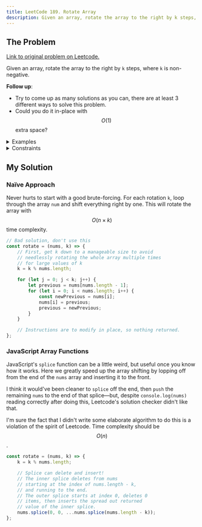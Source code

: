 ```yaml
---
title: LeetCode 189. Rotate Array
description: Given an array, rotate the array to the right by k steps, where k is non-negative.
---
```


## The Problem

[Link to original problem on Leetcode.](https://leetcode.com/problems/rotate-array/)

Given an array, rotate the array to the right by `k` steps, where `k` is non-negative.

**Follow up**:

- Try to come up as many solutions as you can, there are at least 3 different ways to solve this problem.
- Could you do it in-place with $$O(1)$$ extra space?

<details>
<summary>Examples</summary>

Example 1:

```
Input: nums = [1,2,3,4,5,6,7], k = 3
Output: [5,6,7,1,2,3,4]

Explanation:
rotate 1 steps to the right: [7,1,2,3,4,5,6]
rotate 2 steps to the right: [6,7,1,2,3,4,5]
rotate 3 steps to the right: [5,6,7,1,2,3,4]
```

Example 2:

```
Input: nums = [-1,-100,3,99], k = 2
Output: [3,99,-1,-100]

Explanation:
rotate 1 steps to the right: [99,-1,-100,3]
rotate 2 steps to the right: [3,99,-1,-100]
```

</details>

<details>
<summary>Constraints</summary>

- 1 <= `nums.length` <= 2 \* 10<sup>4</sup>
- -2<sup>31</sup> <= `nums[i]` <= 2<sup>31</sup> - 1
- 0 <= k <= 10<sup>5</sup>
</details>

## My Solution

### Naïve Approach

Never hurts to start with a good brute-forcing. For each rotation `k`, loop through the array `num` and shift everything right by one. This will rotate the array with $$O(n \times k)$$ time complexity.

```javascript
// Bad solution, don't use this
const rotate = (nums, k) => {
	// First, get k down to a manageable size to avoid
	// needlessly rotating the whole array multiple times
	// for large values of k
	k = k % nums.length;

	for (let j = 0; j < k; j++) {
		let previous = nums[nums.length - 1];
		for (let i = 0; i < nums.length; i++) {
			const newPrevious = nums[i];
			nums[i] = previous;
			previous = newPrevious;
		}
	}

	// Instructions are to modify in place, so nothing returned.
};
```

### JavaScript Array Functions

JavaScript's `splice` function can be a little weird, but useful once you know how it works. Here we greatly speed up the array shifting by lopping off from the end of the `nums` array and inserting it to the front.

I think it would've been cleaner to `splice` off the end, then `push` the remaining `nums` to the end of that splice—but, despite `console.log(nums)` reading correctly after doing this, Leetcode's solution checker didn't like that.

I'm sure the fact that I didn't write some elaborate algorithm to do this is a violation of the spirit of Leetcode. Time complexity should be $$O(n)$$.

```javascript
const rotate = (nums, k) => {
	k = k % nums.length;

	// Splice can delete and insert!
	// The inner splice deletes from nums
	// starting at the index of nums.length - k,
	// and running to the end.
	// The outer splice starts at index 0, deletes 0
	// items, then inserts the spread out returned
	// value of the inner splice.
	nums.splice(0, 0, ...nums.splice(nums.length - k));
};
```
